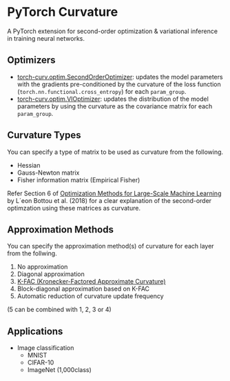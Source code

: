 # PyTorch Curvature
A PyTorch extension for second-order optimization & variational inference in training neural networks.
 
## Optimizers
- [torch-curv.optim.SecondOrderOptimizer](): updates the model parameters with the gradients pre-conditioned by the curvature of the loss function (`torch.nn.functional.cross_entropy`) for each `param_group`.
- [torch-curv.optim.VIOptimizer](): updates the distribution of the model parameters by using the curvature as the covariance matrix for each `param_group`.
 
## Curvature Types
You can specify a type of matrix to be used as curvature from the following.
- Hessian
- Gauss-Newton matrix
- Fisher information matrix (Empirical Fisher)

Refer Section 6 of [Optimization Methods for Large-Scale Machine Learning](https://arxiv.org/abs/1606.04838) by L´eon Bottou et al. (2018) for a clear explanation of the second-order optimzation using these matrices as curvature.

## Approximation Methods
You can specify the approximation method(s) of curvature for each layer from the follwing.
1. No approximation
2. Diagonal approximation
3. [K-FAC (Kronecker-Factored Approximate Curvature)](https://arxiv.org/abs/1503.05671)
4. Block-diagonal approximation based on K-FAC
5. Automatic reduction of curvature update frequency 

(5 can be combined with 1, 2, 3 or 4)

## Applications
- Image classification
  - MNIST
  - CIFAR-10
  - ImageNet (1,000class)
